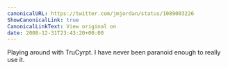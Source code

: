 ```yaml
---
canonicalURL: https://twitter.com/jmjordan/status/1089003226
ShowCanonicalLink: true
CanonicalLinkText: View original on
date: 2008-12-31T23:43:20+00:00
---
```

Playing around with TruCyrpt. I have never been paranoid enough to really use it.